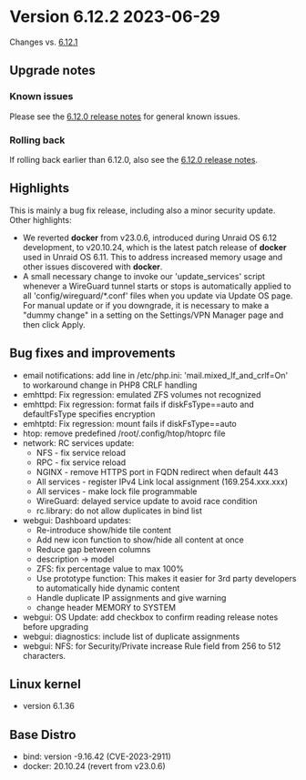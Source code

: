 # Version 6.12.2 2023-06-29

Changes vs. [6.12.1](6.12.1.md)

## Upgrade notes

### Known issues

Please see the [6.12.0 release notes](6.12.0.md#known-issues) for general known issues.

### Rolling back

If rolling back earlier than 6.12.0, also see the [6.12.0 release notes](6.12.0.md#rolling-back).

## Highlights

This is mainly a bug fix release, including also a minor security update.  Other highlights:

- We reverted **docker** from v23.0.6, introduced during Unraid OS 6.12 development, to v20.10.24, which is the latest patch
release of **docker** used in Unraid OS 6.11.  This to address increased memory usage and other issues
discovered with **docker**.
- A small necessary change to invoke our 'update_services' script whenever a WireGuard tunnel starts or stops
is automatically applied to all 'config/wireguard/*.conf' files when you update via Update OS page.  For
manual update or if you downgrade, it is necessary to make a "dummy change" in a setting on the Settings/VPN Manager page and
then click Apply.

## Bug fixes and improvements

- email notifications: add line in /etc/php.ini: 'mail.mixed_lf_and_crlf=On' to workaround change in PHP8 CRLF handling
- emhttpd: Fix regression: emulated ZFS volumes not recognized
- emhttpd: Fix regression: format fails if diskFsType==auto and defaultFsType specifies encryption
- emhtptd: Fix regression: mount fails if diskFsType==auto
- htop: remove predefined /root/.config/htop/htoprc file
- network: RC services update:
  - NFS - fix service reload
  - RPC - fix service reload
  - NGINX - remove HTTPS port in FQDN redirect when default 443
  - All services - register IPv4 Link local assignment (169.254.xxx.xxx)
  - All services - make lock file programmable
  - WireGuard: delayed service update to avoid race condition
  - rc.library: do not allow duplicates in bind list
- webgui: Dashboard updates:
  - Re-introduce show/hide tile content
  - Add new icon function to show/hide all content at once
  - Reduce gap between columns
  - description -> model
  - ZFS: fix percentage value to max 100%
  - Use prototype function: This makes it easier for 3rd party developers to automatically hide dynamic content
  - Handle duplicate IP assignments and give warning
  - change header MEMORY to SYSTEM
- webgui: OS Update: add checkbox to confirm reading release notes before upgrading
- webgui: diagnostics: include list of duplicate assignments
- webgui: NFS: for Security/Private increase Rule field from 256 to 512 characters.

## Linux kernel

- version 6.1.36

## Base Distro

- bind: version -9.16.42 (CVE-2023-2911)
- docker: 20.10.24 (revert from v23.0.6)
